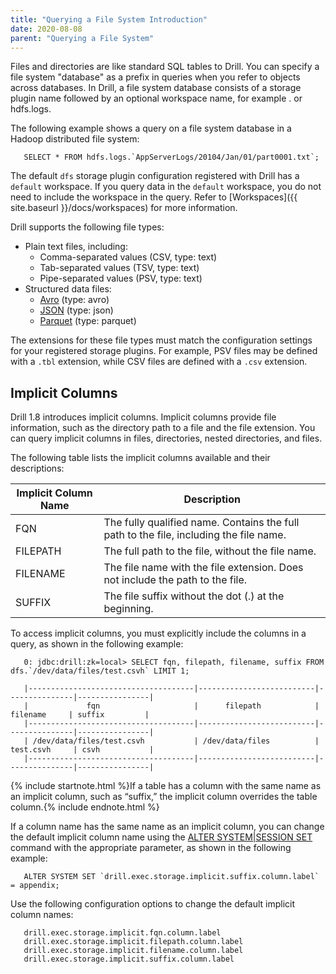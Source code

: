 ```yaml
---
title: "Querying a File System Introduction"
date: 2020-08-08
parent: "Querying a File System"
---
```

Files and directories are like standard SQL tables to Drill. You can specify a
file system "database" as a prefix in queries when you refer to objects across
databases. In Drill, a file system database consists of a storage plugin name
followed by an optional workspace name, for example <storage
plugin>.<workspace> or hdfs.logs.

The following example shows a query on a file system database in a Hadoop
distributed file system:

       SELECT * FROM hdfs.logs.`AppServerLogs/20104/Jan/01/part0001.txt`;

The default `dfs` storage plugin configuration registered with Drill has a
`default` workspace. If you query data in the `default` workspace, you do not
need to include the workspace in the query. Refer to
[Workspaces]({{ site.baseurl }}/docs/workspaces) for
more information.

Drill supports the following file types:

  * Plain text files, including:
    * Comma-separated values (CSV, type: text)
    * Tab-separated values (TSV, type: text)
    * Pipe-separated values (PSV, type: text)
  * Structured data files:
    * [Avro]({{site.baseurl}}/docs/querying-avro-files/) (type: avro)
    * [JSON]({{site.baseurl}}/docs/querying-json-files/) (type: json)
    * [Parquet]({{site.baseurl}}/docs/querying-parquet-files/) (type: parquet)

The extensions for these file types must match the configuration settings for
your registered storage plugins. For example, PSV files may be defined with a
`.tbl` extension, while CSV files are defined with a `.csv` extension.  

## Implicit Columns  
Drill 1.8 introduces implicit columns. Implicit columns provide file information, such as the directory path to a file and the file extension. You can query implicit columns in files, directories, nested directories, and files. 

The following table lists the implicit columns available and their descriptions:  
  
| Implicit   Column Name | Description                                                                                |
|------------------------|--------------------------------------------------------------------------------------------|
| FQN                    | The   fully qualified name. Contains the full path to the file, including the file   name. |
| FILEPATH               | The   full path to the file, without the file name.                                        |
| FILENAME               | The   file name with the file extension. Does not include the path to the file.            |
| SUFFIX                 | The   file suffix without the dot (.) at the beginning.                                    |  

To access implicit columns, you must explicitly include the columns in a query, as shown in the following example:  

       0: jdbc:drill:zk=local> SELECT fqn, filepath, filename, suffix FROM dfs.`/dev/data/files/test.csvh` LIMIT 1;  
       
       |-------------------------------------|--------------------------|---------------|----------------|
       |             fqn                     |      filepath            |  filename     | suffix         |
       |-------------------------------------|--------------------------|---------------|----------------|
       | /dev/data/files/test.csvh           | /dev/data/files          | test.csvh     | csvh           |
       |-------------------------------------|--------------------------|---------------|----------------|   

{% include startnote.html %}If a table has a column with the same name as an implicit column, such as “suffix,” the implicit column overrides the table column.{% include endnote.html %} 

If a column name has the same name as an implicit column, you can change the default implicit column name using the [ALTER SYSTEM|SESSION SET]({{site.baseurl}}/docs/alter-system/) command with the appropriate parameter, as shown in the following example:  

       ALTER SYSTEM SET `drill.exec.storage.implicit.suffix.column.label` = appendix;  

Use the following configuration options to change the default implicit column names:  

       drill.exec.storage.implicit.fqn.column.label
       drill.exec.storage.implicit.filepath.column.label
       drill.exec.storage.implicit.filename.column.label
       drill.exec.storage.implicit.suffix.column.label
 



